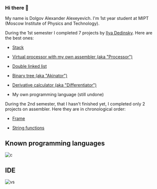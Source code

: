 ### Hi there 👋

My name is Dolgov Alexander Alexeyevich. I'm 1st year student at MIPT (Moscow Institute of Physics and Technology).

During the 1st semester I completed 7 projects by [Ilya Dedinsky](https://github.com/ded32). Here are the best ones:

- [Stack](https://github.com/KetchuppOfficial/Stack)

- [Virtual processor with my own assembler (aka "Processor")](https://github.com/KetchuppOfficial/Processor)

- [Double linked list](https://github.com/KetchuppOfficial/List)

- [Binary tree (aka "Akinator")](https://github.com/KetchuppOfficial/Akinator)

- [Derivative calculator (aka "Differentiator")](https://github.com/KetchuppOfficial/Differentiator)

- My own programming language (still undone)

During the 2nd semester, that I hasn't finished yet, I completed only 2 projects on assembler. Here they are in chronological order:

- [Frame](https://github.com/KetchuppOfficial/Frame)

- [String functions](https://github.com/KetchuppOfficial/String-functions)

## Known programming languages 

![c](https://img.shields.io/badge/C-00599C?style=for-the-badge&logo=c&logoColor=white)

## IDE

![vs](https://img.shields.io/badge/Visual%20Studio%20Code-0078d7.svg?&style=for-the-badge&logo=visual-studio-code&logoColor=white)
